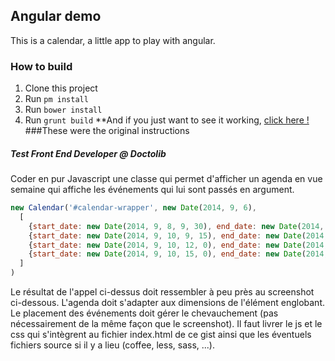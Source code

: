##  Angular demo
This is a calendar, a little app to play with angular.
### How to build
1. Clone this project
2. Run `pm install`
3. Run `bower install`
4. Run `grunt build`
**And if you just want to see it working, [click here !](eprevot.github.io/calendar)
###These were the original instructions
#####  Test Front End Developer @ Doctolib
Coder en pur Javascript une classe qui permet d'afficher un agenda en vue semaine qui affiche les événements qui lui sont passés en argument.
``` javascript
new Calendar('#calendar-wrapper', new Date(2014, 9, 6),
  [
    {start_date: new Date(2014, 9, 8, 9, 30), end_date: new Date(2014, 9, 8, 14, 0), title: 'Al Di Meola'},
    {start_date: new Date(2014, 9, 10, 9, 15), end_date: new Date(2014, 9, 10, 12, 30), title: 'Paco De Lucia'},
    {start_date: new Date(2014, 9, 10, 12, 0), end_date: new Date(2014, 9, 10, 15, 30), title: 'John McLaughlin'},
    {start_date: new Date(2014, 9, 10, 15, 0), end_date: new Date(2014, 9, 10, 18, 30), title: 'Django Reinhardt'}
  ]
)
```
Le résultat de l'appel ci-dessus doit ressembler à peu près au screenshot ci-dessous.
L'agenda doit s'adapter aux dimensions de l'élément englobant. Le placement des événements doit gérer le chevauchement (pas nécessairement de la même façon que le screenshot).
Il faut livrer le js et le css qui s'intègrent au fichier index.html de ce gist ainsi que les éventuels fichiers source si il y a lieu (coffee, less, sass, ...).
